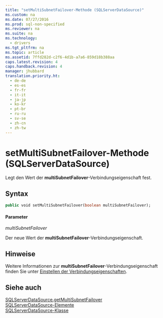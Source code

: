 ```yaml
---
title: "setMultiSubnetFailover-Methode (SQLServerDataSource)"
ms.custom: na
ms.date: 07/27/2016
ms.prod: sql-non-specified
ms.reviewer: na
ms.suite: na
ms.technology: 
  - drivers
ms.tgt_pltfrm: na
ms.topic: article
ms.assetid: 7ffd282d-c2f6-4d1b-a7a6-859d18b388aa
caps.latest.revision: 4
caps.handback.revision: 4
manager: jhubbard
translation.priority.ht: 
  - de-de
  - es-es
  - fr-fr
  - it-it
  - ja-jp
  - ko-kr
  - pt-br
  - ru-ru
  - sv-se
  - zh-cn
  - zh-tw
---
```

# setMultiSubnetFailover-Methode (SQLServerDataSource)
  Legt den Wert der **multiSubnetFailover**\-Verbindungseigenschaft fest.  
  
## Syntax  
  
```vb  
public void setMultiSubnetFailover(boolean multiSubnetFailover);  
```  
  
#### Parameter  
 *multiSubnetFailover*  
  
 Der neue Wert der **multiSubnetFailover**\-Verbindungseigenschaft.  
  
## Hinweise  
 Weitere Informationen zur **multiSubnetFailover**\-Verbindungseigenschaft finden Sie unter [Einstellen der Verbindungseigenschaften](../content/Setting-the-Connection-Properties.md).  
  
## Siehe auch  
 [SQLServerDataSource.getMultiSubnetFailover](../content/getMultiSubnetFailover-Method--SQLServerDataSource-.md)   
 [SQLServerDataSource-Elemente](../content/SQLServerDataSource-Members.md)   
 [SQLServerDataSource-Klasse](../content/SQLServerDataSource-Class.md)  
  
  